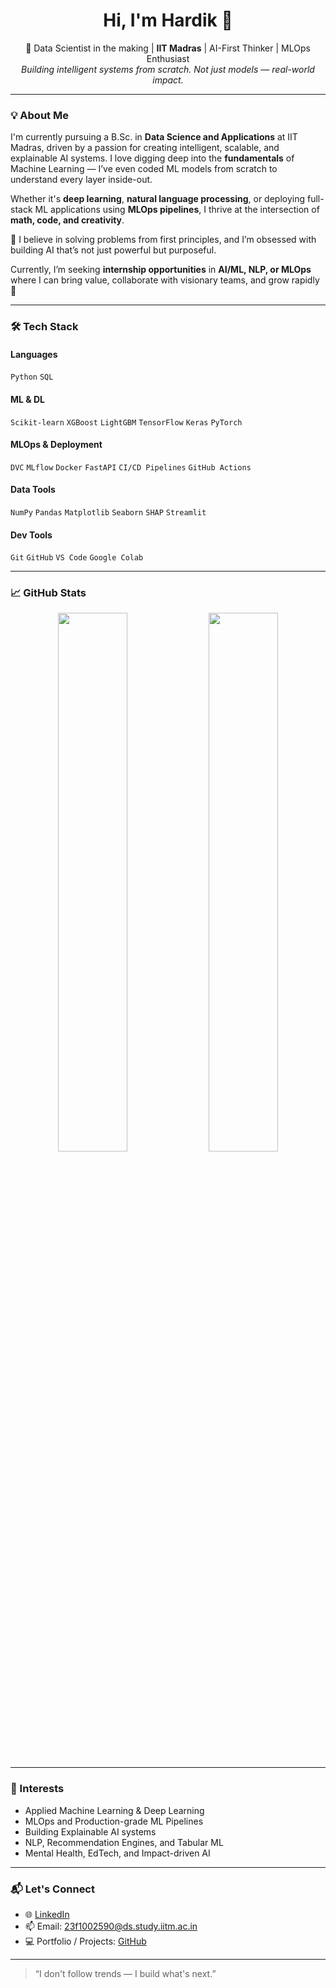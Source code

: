 <h1 align="center">Hi, I'm Hardik 👋</h1>

<p align="center">
  🚀 Data Scientist in the making | <strong>IIT Madras</strong> | AI-First Thinker | MLOps Enthusiast <br>
  <em>Building intelligent systems from scratch. Not just models — real-world impact.</em>
</p>

---

### 💡 About Me

I'm currently pursuing a B.Sc. in **Data Science and Applications** at IIT Madras, driven by a passion for creating intelligent, scalable, and explainable AI systems. I love digging deep into the **fundamentals** of Machine Learning — I’ve even coded ML models from scratch to understand every layer inside-out.

Whether it's **deep learning**, **natural language processing**, or deploying full-stack ML applications using **MLOps pipelines**, I thrive at the intersection of **math, code, and creativity**.

🧠 I believe in solving problems from first principles, and I’m obsessed with building AI that’s not just powerful but purposeful.

Currently, I’m seeking **internship opportunities** in **AI/ML, NLP, or MLOps** where I can bring value, collaborate with visionary teams, and grow rapidly 🚀

---

### 🛠️ Tech Stack

#### Languages
`Python` `SQL`  
#### ML & DL
`Scikit-learn` `XGBoost` `LightGBM` `TensorFlow` `Keras` `PyTorch`  
#### MLOps & Deployment
`DVC` `MLflow` `Docker` `FastAPI` `CI/CD Pipelines` `GitHub Actions`  
#### Data Tools
`NumPy` `Pandas` `Matplotlib` `Seaborn` `SHAP` `Streamlit`  
#### Dev Tools
`Git` `GitHub` `VS Code` `Google Colab`  

---

### 📈 GitHub Stats

<p align="center">
  <img src="https://github-readme-stats.vercel.app/api?username=Skyler-18&show_icons=true&theme=radical" width="47%"/>
  <img src="https://github-readme-stats.vercel.app/api/top-langs/?username=Skyler-18&layout=compact&theme=radical" width="47%"/>
</p>

---

### 🎯 Interests

- Applied Machine Learning & Deep Learning  
- MLOps and Production-grade ML Pipelines  
- Building Explainable AI systems  
- NLP, Recommendation Engines, and Tabular ML  
- Mental Health, EdTech, and Impact-driven AI

---

### 📬 Let's Connect

- 🌐 [LinkedIn](https://linkedin.com/in/hardik18)  
- 📫 Email: 23f1002590@ds.study.iitm.ac.in  
- 💻 Portfolio / Projects: [GitHub](https://github.com/Skyler-18)

---

> “I don't follow trends — I build what's next.”
